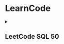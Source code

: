 # LearnCode


<details>
  <summary>
    <h2>
      LeetCode SQL 50
    </h2>
  </summary>

Link : https://leetcode.com/studyplan/top-sql-50/

SQL Style Guide : https://www.sqlstyle.guide/ko/

BigQuery Guide Book : https://zzsza.github.io/bigquery/

### SELECT
- [X] 1757. Recyclable and Low Fat Products
- [X] 584. Find Customer Referee
- [X] 595. Big Countries
- [X] 1148. Article Views I
- [X] 1683. Invalid Tweets


### Basic Joins
- [ ] 1378. Replace Employee ID With The Unique Identifier
- [ ] 1068. Product Sales Analysis I
- [ ] 1581. Customer Who Visited but Did Not Make Any Transactions
- [ ] 197. Rising Temperature
- [ ] 1661. Average Time of Process per Machine
- [ ] 577. Employee Bonus
- [ ] 1280. Students and Examinations
- [ ] 570. Managers with at Least 5 Direct Reports
- [ ] 1934. Confirmation Rate


### Basic Aggregate Functions
- [ ] 620. Not Boring Movies
- [ ] 1251. Average Selling Price
- [ ] 1075. Project Employees I
- [ ] 1633. Percentage of Users Attended a Contest
- [ ] 1211. Queries Quality and Percentage
- [ ] 1193. Monthly Transactions I
- [ ] 1174. Immediate Food Delivery II
- [ ] 550. Game Play Analysis IV



### Sorting and Grouping
- [ ] 2356. Number of Unique Subjects Taught by Each Teacher
- [ ] 1141. User Activity for the Past 30 Days I
- [ ] 1070. Product Sales Analysis III
- [ ] 596. Classes More Than 5 Students
- [ ] 1729. Find Followers Count
- [ ] 619. Biggest Single Number
- [ ] 1045. Customers Who Bought All Products


### Advanced Select and Joins
- [ ] 1731. The Number of Employees Which Report to Each Employee
- [ ] 1789. Primary Department for Each Employee
- [ ] 610. Triangle Judgement
- [ ] 180. Consecutive Numbers
- [ ] 1164. Product Price at a Given Date
- [ ] 1204. Last Person to Fit in the Bus
- [ ] 1907. Count Salary Categories


### Subqueries
- [ ] 1978. Employees Whose Manager Left the Company
- [ ] 626. Exchange Seats
- [ ] 1341. Movie Rating
- [ ] 1321. Restaurant Growth
- [ ] 602. Friend Requests II: Who Has the Most Friends
- [ ] 585. Investments in 2016
- [ ] 185. Department Top Three Salaries


### Advanced String Functions / Reges / Caluse
- [ ] 1667. Fix Names in a Table
- [ ] 1527. Patients With a Condition
- [ ] 196. Delete Duplicate Emails
- [ ] 176. Second Highest Salary
- [ ] 1484. Group Sold Products By The Date
- [ ] 1327. List the Products Ordered in a Period
- [ ] 1517. Find Users With Valid E-Mails

</details>
